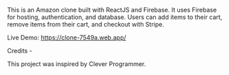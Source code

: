 This is an Amazon clone built with ReactJS and Firebase. It uses Firebase for hosting, authentication, and database. Users can add items to their cart, remove items from their cart, and checkout with Stripe.

Live Demo: https://clone-7549a.web.app/

Credits -

This project was inspired by Clever Programmer.
